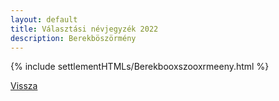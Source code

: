 ```yaml
---
layout: default
title: Választási névjegyzék 2022
description: Berekböszörmény
---
```


{% include settlementHTMLs/Berekbooxszooxrmeeny.html %}

[Vissza](./)